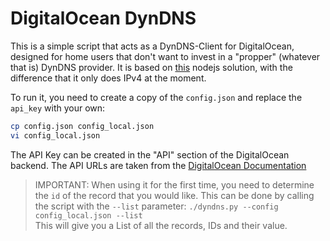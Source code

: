 # DigitalOcean DynDNS

This is a simple script that acts as a DynDNS-Client for DigitalOcean, designed for home users that don't want to invest in a "propper" (whatever that is) DynDNS provider.
It is based on [this](https://gitlab.no/rune/dyndns) nodejs solution, with the difference that it only does IPv4 at the moment.

To run it, you need to create a copy of the `config.json` and replace the `api_key` with your own:
````bash
cp config.json config_local.json
vi config_local.json
````
The API Key can be created in the "API" section of the DigitalOcean backend.
The API URLs are taken from the [DigitalOcean Documentation](https://developers.digitalocean.com/documentation/v2/#domains)

> IMPORTANT: When using it for the first time, you need to determine the `id` of the record that you would like.
> This can be done by calling the script with the `--list` parameter: `./dyndns.py --config config_local.json --list`  
> This will give you a List of all the records, IDs and their value.